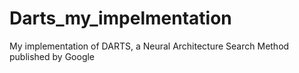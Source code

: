 # Darts_my_impelmentation
My implementation of DARTS, a Neural Architecture Search Method published by Google
